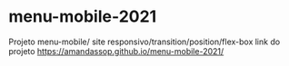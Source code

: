 # menu-mobile-2021
Projeto menu-mobile/ site responsivo/transition/position/flex-box
link do projeto https://amandassop.github.io/menu-mobile-2021/
